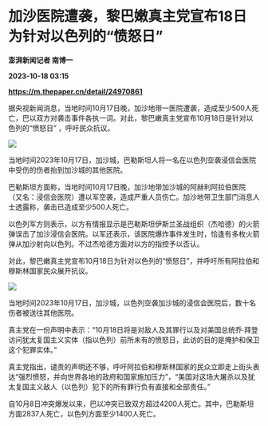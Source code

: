 # 加沙医院遭袭，黎巴嫩真主党宣布18日为针对以色列的“愤怒日”
**澎湃新闻记者 南博一**

**2023-10-18 03:15**

**https://m.thepaper.cn/detail/24970861**

据央视新闻消息，当地时间10月17日晚，加沙地带一医院遭袭，造成至少500人死亡，巴以双方对袭击事件各执一词。对此，黎巴嫩真主党宣布10月18日是针对以色列的“愤怒日” ，呼吁民众抗议。

![](https://imagecloud.thepaper.cn/thepaper/image/274/573/675.jpg)

当地时间2023年10月17日，加沙城，巴勒斯坦人将一名在以色列空袭浸信会医院中受伤的伤者抬到加沙城的其他医院。

巴勒斯坦方面称，当地时间10月17日晚，加沙地带加沙城的阿赫利阿拉伯医院（又名：浸信会医院）遭以军空袭，造成严重人员伤亡。加沙地带卫生部门消息人士透露称，袭击已造成至少500人死亡。

以色列军方则表示，以方有情报显示是巴勒斯坦伊斯兰圣战组织（杰哈德）的火箭弹误击了加沙浸信会医院。以军还表示，该医院爆炸事件发生时，恰逢有多枚火箭弹从加沙射向以色列。不过杰哈德方面对以方的指控予以否认。

对此，黎巴嫩真主党宣布10月18日为针对以色列的“愤怒日”，并呼吁所有阿拉伯和穆斯林国家民众展开抗议。

![](https://imagecloud.thepaper.cn/thepaper/image/274/573/712.jpg)

当地时间2023年10月17日，加沙城，以色列空袭加沙城的浸信会医院后，数十名伤者被送往其他医院。

真主党在一份声明中表示：“10月18日将是对敌人及其罪行以及对美国总统乔∙拜登访问犹太复国主义实体（指以色列）前所未有的愤怒日，此访的目的是掩护和保卫这个犯罪实体。”

真主党指出，谴责的声明还不够，呼吁阿拉伯和穆斯林国家的民众立即走上街头表达“强烈愤怒，并向世界各地的政府和国家施加压力”，“美国对这场大屠杀以及犹太复国主义敌人（以色列）犯下的所有罪行负有直接和全部责任。”

自10月8日冲突爆发以来，巴以冲突已致双方超过4200人死亡。其中，巴勒斯坦方面2837人死亡，以色列方面至少1400人死亡。
